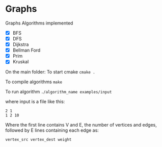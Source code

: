# Graphs
Graphs Algorithms implemented

- [x] BFS
- [x] DFS
- [x] Dijkstra
- [x] Bellman Ford
- [x] Prim
- [x] Kruskal

On the main folder:
To start cmake
`cmake .`

To compile algorithms
`make`

To run algorithm
`./algorithm_name examples/input`

where input is a file like this:

```
2 1
1 2 10
```

Where the first line contains V and E, the number of vertices and edges,
followed by E lines containing each edge as:

`vertex_src vertex_dest weight`

